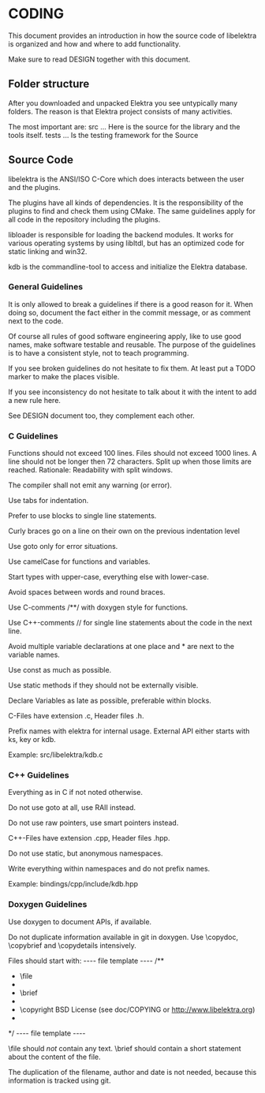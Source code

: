 # CODING #

This document provides an introduction in how the source code of
libelektra is organized and how and where to add functionality.

Make sure to read DESIGN together with this document.

## Folder structure ##

After you downloaded and unpacked Elektra you see untypically many
folders. The reason is that Elektra project consists of many activities.

The most important are:
src ... Here is the source for the library and the tools itself.
tests ... Is the testing framework for the Source

## Source Code ##

libelektra is the ANSI/ISO C-Core which does interacts between the user
and the plugins.

The plugins have all kinds of dependencies. It is the responsibility of
the plugins to find and check them using CMake. The same guidelines
apply for all code in the repository including the plugins.

libloader is responsible for loading the backend modules. It works for
various operating systems by using libltdl, but has an optimized code
for static linking and win32.

kdb is the commandline-tool to access and initialize the Elektra database.

### General Guidelines ###

It is only allowed to break  a guidelines if there is a good reason
for it. When doing so, document the fact either in the commit message,
or as comment next to the code.

Of course all rules of good software engineering apply, like to
use good names, make software testable and reusable.
The purpose of the guidelines is to have a consistent
style, not to teach programming.

If you see broken guidelines do not hesitate to fix them. At least put a
TODO marker to make the places visible.

If you see inconsistency do not hesitate to talk about it with the
intent to add a new rule here.

See DESIGN document too, they complement each other.


### C Guidelines ###

Functions should not exceed 100 lines.
Files should not exceed 1000 lines.
A line should not be longer then 72 characters.
Split up when those limits are reached.
Rationale: Readability with split windows.


The compiler shall not emit any warning (or error).

Use tabs for indentation.

Prefer to use blocks to single line statements.

Curly braces go on a line on their own on the previous indentation level

Use goto only for error situations.

Use camelCase for functions and variables.

Start types with upper-case, everything else with lower-case.

Avoid spaces between words and round braces.

Use C-comments /**/ with doxygen style for functions.

Use C++-comments // for single line statements about the code in the
next line.

Avoid multiple variable declarations at one place and * are next to the
variable names.

Use const as much as possible.

Use static methods if they should not be externally visible.

Declare Variables as late as possible, preferable within blocks.

C-Files have extension .c, Header files .h.

Prefix names with elektra for internal usage. External API either starts
with ks, key or kdb.

Example: src/libelektra/kdb.c


### C++ Guidelines ###

Everything as in C if not noted otherwise.

Do not use goto at all, use RAII instead.

Do not use raw pointers, use smart pointers instead.

C++-Files have extension .cpp, Header files .hpp.

Do not use static, but anonymous namespaces.

Write everything within namespaces and do not prefix names.

Example: bindings/cpp/include/kdb.hpp


### Doxygen Guidelines ###

Use doxygen to document APIs, if available.

Do not duplicate information available in git in doxygen.
Use \copydoc, \copybrief and \copydetails intensively.


Files should start with:
---- file template ----
/**
 * \file
 *
 * \brief <short statement about the content of the file>
 *
 * \copyright BSD License (see doc/COPYING or http://www.libelektra.org)
 *
 */
---- file template ----

\file should *not* contain any text.
\brief should contain a short statement about the content of the file.

The duplication of the filename, author and date is not needed, because
this information is tracked using git.

